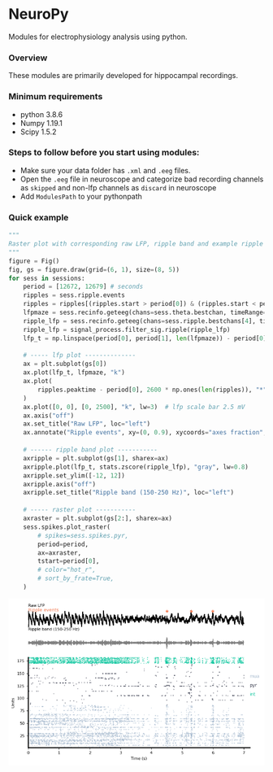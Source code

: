 # NeuroPy
Modules for electrophysiology analysis using python.

### Overview
These modules are primarily developed for hippocampal recordings.

### Minimum requirements
* python 3.8.6
* Numpy 1.19.1
* Scipy 1.5.2


### Steps to follow before you start using modules:

   * Make sure your data folder has `.xml` and `.eeg` files.
   * Open the `.eeg` file in neuroscope and categorize bad recording channels as `skipped` and non-lfp channels as `discard` in neuroscope
   * Add `ModulesPath` to your pythonpath

### Quick example

```python
"""
Raster plot with corresponding raw LFP, ripple band and example ripple events
"""
figure = Fig()
fig, gs = figure.draw(grid=(6, 1), size=(8, 5))
for sess in sessions:
    period = [12672, 12679] # seconds
    ripples = sess.ripple.events
    ripples = ripples[(ripples.start > period[0]) & (ripples.start < period[1])]
    lfpmaze = sess.recinfo.geteeg(chans=sess.theta.bestchan, timeRange=period)
    ripple_lfp = sess.recinfo.geteeg(chans=sess.ripple.bestchans[4], timeRange=period)
    ripple_lfp = signal_process.filter_sig.ripple(ripple_lfp)
    lfp_t = np.linspace(period[0], period[1], len(lfpmaze)) - period[0]

    # ----- lfp plot --------------
    ax = plt.subplot(gs[0])
    ax.plot(lfp_t, lfpmaze, "k")
    ax.plot(
        ripples.peaktime - period[0], 2600 * np.ones(len(ripples)), "*", color="#f4835d"
    )
    ax.plot([0, 0], [0, 2500], "k", lw=3)  # lfp scale bar 2.5 mV
    ax.axis("off")
    ax.set_title("Raw LFP", loc="left")
    ax.annotate("Ripple events", xy=(0, 0.9), xycoords="axes fraction", color="#f4835d")

    # ------ ripple band plot -----------
    axripple = plt.subplot(gs[1], sharex=ax)
    axripple.plot(lfp_t, stats.zscore(ripple_lfp), "gray", lw=0.8)
    axripple.set_ylim([-12, 12])
    axripple.axis("off")
    axripple.set_title("Ripple band (150-250 Hz)", loc="left")

    # ----- raster plot -----------
    axraster = plt.subplot(gs[2:], sharex=ax)
    sess.spikes.plot_raster(
        # spikes=sess.spikes.pyr,
        period=period,
        ax=axraster,
        tstart=period[0],
        # color="hot_r",
        # sort_by_frate=True,
    )


```

![Example Image](images/raster.png)